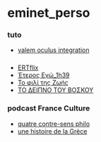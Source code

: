# eminet_perso

### tuto
* [valem oculus integration](https://www.youtube.com/watch?v=rnOR1OANIAU&list=PLrk7hDwk64-Y7ELKfkw8ox8TaT9y3gNpS&index=2)

###
* [ERTflix](https://www.ertflix.gr/)
* [Έτερος Εγώ_1h39](https://www.youtube.com/watch?v=y3zho2aV2bs&list=PLszjEioNdP6jEzbnT4h4H7PsaCQ-pU0Hh&index=1)
* [Το φιλί της Ζωής](https://www.youtube.com/watch?v=1Vzw5jko5_E&list=PLszjEioNdP6jEzbnT4h4H7PsaCQ-pU0Hh&index=3)
* [ΤΟ ΔΕΙΠΝΟ ΤΟΥ ΒΟΣΚΟΥ](https://www.youtube.com/watch?v=pn9aa1FwKcs)


### podcast France Culture
* [quatre contre-sens philo](https://www.franceculture.fr/emissions/series/quatre-contresens-philosophiques)
* [une histoire de la Grèce](https://www.franceculture.fr/emissions/serie/une-histoire-de-la-grece-en-quete-d-independance)

<!-- ### sirtaki 360
[Tours](https://eminet666.github.io/eminet_perso/view360/index_libert.html)
[Tournefeuille](https://eminet666.github.io/eminet_perso/view360/index_ramee.html)
[Paris 13e](https://eminet666.github.io/eminet_perso/view360/index_veronese.html)
[Cuffy](https://eminet666.github.io/eminet_perso/view360/index_cuffy.html) -->
